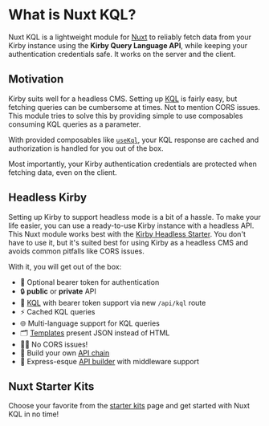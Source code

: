 # What is Nuxt KQL?

Nuxt KQL is a lightweight module for [Nuxt](https://nuxt.com) to reliably fetch data from your Kirby instance using the **Kirby Query Language API**, while keeping your authentication credentials safe. It works on the server and the client.

## Motivation

Kirby suits well for a headless CMS. Setting up [KQL](https://github.com/getkirby/kql) is fairly easy, but fetching queries can be cumbersome at times. Not to mention CORS issues. This module tries to solve this by providing simple to use composables consuming KQL queries as a parameter.

With provided composables like [`useKql`](/api/use-kql), your KQL response are cached and authorization is handled for you out of the box.

Most importantly, your Kirby authentication credentials are protected when fetching data, even on the client.

## Headless Kirby

Setting up Kirby to support headless mode is a bit of a hassle. To make your life easier, you can use a ready-to-use Kirby instance with a headless API. This Nuxt module works best with the [Kirby Headless Starter](https://github.com/johannschopplich/kirby-headless-starter). You don't have to use it, but it's suited best for using Kirby as a headless CMS and avoids common pitfalls like CORS issues.

With it, you will get out of the box:

- 🦭 Optional bearer token for authentication
- 🔒 **public** or **private** API
- 🧩 [KQL](https://github.com/getkirby/kql) with bearer token support via new `/api/kql` route
- ⚡️ Cached KQL queries
- 🌐 Multi-language support for KQL queries
- 🗂 [Templates](https://github.com/johannschopplich/kirby-headless-starter/tree/main/site/templates) present JSON instead of HTML
- 😵‍💫 No CORS issues!
- 🍢 Build your own [API chain](https://github.com/johannschopplich/kirby-headless/blob/main/src/extensions/routes.php)
- 🦾 Express-esque [API builder](https://github.com/johannschopplich/kirby-headless#api-builder) with middleware support

## Nuxt Starter Kits

Choose your favorite from the [starter kits](/guide/starters) page and get started with Nuxt KQL in no time!
